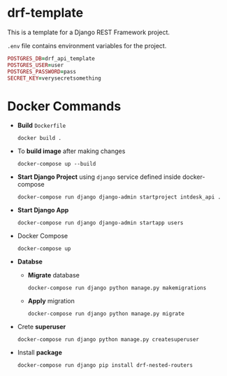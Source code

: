 # drf-template
 
This is a template for a Django REST Framework project.

`.env` file contains environment variables for the project.

```ruby
POSTGRES_DB=drf_api_template
POSTGRES_USER=user
POSTGRES_PASSWORD=pass
SECRET_KEY=verysecretsomething
```

# Docker Commands
 
- **Build** `Dockerfile` 
  
    `docker build .`

- To **build image** after making changes 

    `docker-compose up --build`
    
- **Start Django Project** using `django` service defined inside docker-compose
  
    `docker-compose run django django-admin startproject intdesk_api .`

- **Start Django App**
  
    `docker-compose run django django-admin startapp users`

- Docker Compose
  
    `docker-compose up`

- **Databse**
  - **Migrate** database 

      `docker-compose run django python manage.py makemigrations`

  - **Apply** migration

      `docker-compose run django python manage.py migrate`

- Crete **superuser** 

    `docker-compose run django python manage.py createsuperuser`

- Install **package**

    `docker-compose run django pip install drf-nested-routers`